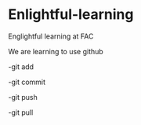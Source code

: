 # Enlightful-learning
Englightful learning at FAC

We are learning to use github

-git add

-git commit

-git push

-git pull
